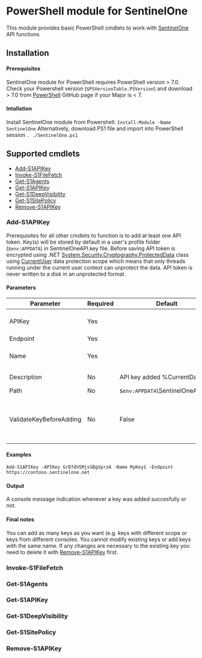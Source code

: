 # PowerShell module for SentinelOne

This module provides basic PowerShell cmdlets to work with [SentinelOne](https://www.sentinelone.com/) API functions

## Installation

#### Prerequisites
SentinelOne module for PowerShell requires PowerShell version > 7.0. Check your Powershell version (`$PSVersionTable.PSVersion`) and download > 7.0 from [PowerShell](https://github.com/PowerShell/PowerShell) GitHub page if your Major is < 7.

#### Intallation
Install SentinelOne module from Powershell: `Install-Module -Name SentinelOne`
Alternatively, download PS1 file and import into PowerShell session `. ./SentinelOne.ps1`

## Supported cmdlets
- [Add-S1APIKey](#Add-S1APIKey)
- [Invoke-S1FileFetch](#Invoke-S1FileFetch)
- [Get-S1Agents](#Get-S1Agents)
- [Get-S1APIKey](#Get-S1APIKey)
- [Get-S1DeepVisibility](#Get-S1DeepVisibility)
- [Get-S1SitePolicy](#Get-S1SitePolicy)
- [Remove-S1APIKey](#Remove-S1APIKey)

### Add-S1APIKey
Prerequisites for all other cmdlets to function is to add at least one API token. Key(s) will be stored by default in a user's profile folder (`$env:APPDATA`) in SentinelOneAPI.key file. Before saving API token is encrypted using .NET [System.Security.Cryptography.ProtectedData](https://docs.microsoft.com/en-us/dotnet/api/system.security.cryptography.protecteddata?view=dotnet-plat-ext-5.0) class using [CurrentUser](https://docs.microsoft.com/en-us/dotnet/api/system.security.cryptography.dataprotectionscope?view=dotnet-plat-ext-5.0)  data protection scope which means that only threads running under the current user context can unprotect the data. API token is never written to a disk in an unprotected format.
#### Parameters
|Parameter|Required|Default|Description|Example
|--|--|--|--|--|
|APIKey|Yes||Secret API key (token) generated with SentinelOne console|GrD7dVSMjsSBgVprzA
|Endpoint|Yes||SentinelOne console URL|https://contoso.sentinelone.net
|Name|Yes||Shortcut to the API key, will be referenced in all other cmdlets|MyKey1
|Description|No|API key added %CurrentDate%|Any text you'd like to save along with the key|Key provided by XYZ, expiries DD.MM.YYYY
|Path|No|`$env:APPDATA`\SentinelOneAPI.key|Path to the encrypted file|C:\Folder\mykeys.api
|ValidateKeyBeforeAdding|No|False|Switch to validate added API key before saving. Validation happens by executing /web/api/v2.1/users/api-token-details
#### Examples
`Add-S1APIKey -APIKey GrD7dVSMjsSBgVprzA -Name MyKey1 -Endpoint https://contoso.sentinelone.net`
#### Output
A console message indication whenever a key was added succesfully or not.
#### Final notes
You can add as many keys as you want (e.g. keys with different scope or keys from different consoles.
You cannot modify existing keys or add keys with the same name. If any changes are necessary to the existing key you need to delete it with [Remove-S1APIKey](#Remove-S1APIKey) first.


### Invoke-S1FileFetch

### Get-S1Agents

### Get-S1APIKey

### Get-S1DeepVisibility

### Get-S1SitePolicy

### Remove-S1APIKey
